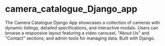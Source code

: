 # camera_catalogue_Django_app
The Camera Catalogue Django App showcases a collection of cameras with dynamic listings, detailed specifications, and interactive modals. Users can browse a responsive layout featuring a video carousel, "About Us" and "Contact" sections, and admin tools for managing data. Built with Django. 
